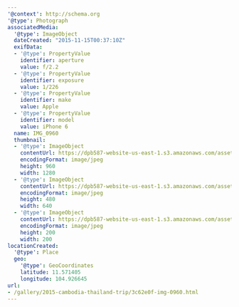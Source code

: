 ```yaml
---
'@context': http://schema.org
'@type': Photograph
associatedMedia:
  '@type': ImageObject
  dateCreated: "2015-11-15T00:37:10Z"
  exifData:
  - '@type': PropertyValue
    identifier: aperture
    value: f/2.2
  - '@type': PropertyValue
    identifier: exposure
    value: 1/226
  - '@type': PropertyValue
    identifier: make
    value: Apple
  - '@type': PropertyValue
    identifier: model
    value: iPhone 6
  name: IMG_0960
  thumbnail:
  - '@type': ImageObject
    contentUrl: https://dpb587-website-us-east-1.s3.amazonaws.com/asset/gallery/2015-cambodia-thailand-trip/3c62e0f-img-0960~1280.jpg
    encodingFormat: image/jpeg
    height: 960
    width: 1280
  - '@type': ImageObject
    contentUrl: https://dpb587-website-us-east-1.s3.amazonaws.com/asset/gallery/2015-cambodia-thailand-trip/3c62e0f-img-0960~640w.jpg
    encodingFormat: image/jpeg
    height: 480
    width: 640
  - '@type': ImageObject
    contentUrl: https://dpb587-website-us-east-1.s3.amazonaws.com/asset/gallery/2015-cambodia-thailand-trip/3c62e0f-img-0960~200x200.jpg
    encodingFormat: image/jpeg
    height: 200
    width: 200
locationCreated:
  '@type': Place
  geo:
    '@type': GeoCoordinates
    latitude: 11.571405
    longitude: 104.926645
url:
- /gallery/2015-cambodia-thailand-trip/3c62e0f-img-0960.html
---
```

